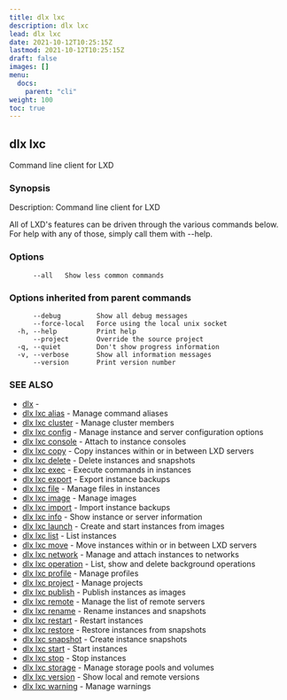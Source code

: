 ```yaml
---
title: dlx lxc
description: dlx lxc
lead: dlx lxc
date: 2021-10-12T10:25:15Z
lastmod: 2021-10-12T10:25:15Z
draft: false
images: []
menu:
  docs:
    parent: "cli"
weight: 100
toc: true
---
```

## dlx lxc

Command line client for LXD

### Synopsis

Description:
  Command line client for LXD

  All of LXD's features can be driven through the various commands below.
  For help with any of those, simply call them with --help.



### Options

```
      --all   Show less common commands
```

### Options inherited from parent commands

```
      --debug         Show all debug messages
      --force-local   Force using the local unix socket
  -h, --help          Print help
      --project       Override the source project
  -q, --quiet         Don't show progress information
  -v, --verbose       Show all information messages
      --version       Print version number
```

### SEE ALSO

* [dlx](/docs/cmd/dlx)	 - 
* [dlx lxc alias](/docs/cmd/dlx_lxc_alias)	 - Manage command aliases
* [dlx lxc cluster](/docs/cmd/dlx_lxc_cluster)	 - Manage cluster members
* [dlx lxc config](/docs/cmd/dlx_lxc_config)	 - Manage instance and server configuration options
* [dlx lxc console](/docs/cmd/dlx_lxc_console)	 - Attach to instance consoles
* [dlx lxc copy](/docs/cmd/dlx_lxc_copy)	 - Copy instances within or in between LXD servers
* [dlx lxc delete](/docs/cmd/dlx_lxc_delete)	 - Delete instances and snapshots
* [dlx lxc exec](/docs/cmd/dlx_lxc_exec)	 - Execute commands in instances
* [dlx lxc export](/docs/cmd/dlx_lxc_export)	 - Export instance backups
* [dlx lxc file](/docs/cmd/dlx_lxc_file)	 - Manage files in instances
* [dlx lxc image](/docs/cmd/dlx_lxc_image)	 - Manage images
* [dlx lxc import](/docs/cmd/dlx_lxc_import)	 - Import instance backups
* [dlx lxc info](/docs/cmd/dlx_lxc_info)	 - Show instance or server information
* [dlx lxc launch](/docs/cmd/dlx_lxc_launch)	 - Create and start instances from images
* [dlx lxc list](/docs/cmd/dlx_lxc_list)	 - List instances
* [dlx lxc move](/docs/cmd/dlx_lxc_move)	 - Move instances within or in between LXD servers
* [dlx lxc network](/docs/cmd/dlx_lxc_network)	 - Manage and attach instances to networks
* [dlx lxc operation](/docs/cmd/dlx_lxc_operation)	 - List, show and delete background operations
* [dlx lxc profile](/docs/cmd/dlx_lxc_profile)	 - Manage profiles
* [dlx lxc project](/docs/cmd/dlx_lxc_project)	 - Manage projects
* [dlx lxc publish](/docs/cmd/dlx_lxc_publish)	 - Publish instances as images
* [dlx lxc remote](/docs/cmd/dlx_lxc_remote)	 - Manage the list of remote servers
* [dlx lxc rename](/docs/cmd/dlx_lxc_rename)	 - Rename instances and snapshots
* [dlx lxc restart](/docs/cmd/dlx_lxc_restart)	 - Restart instances
* [dlx lxc restore](/docs/cmd/dlx_lxc_restore)	 - Restore instances from snapshots
* [dlx lxc snapshot](/docs/cmd/dlx_lxc_snapshot)	 - Create instance snapshots
* [dlx lxc start](/docs/cmd/dlx_lxc_start)	 - Start instances
* [dlx lxc stop](/docs/cmd/dlx_lxc_stop)	 - Stop instances
* [dlx lxc storage](/docs/cmd/dlx_lxc_storage)	 - Manage storage pools and volumes
* [dlx lxc version](/docs/cmd/dlx_lxc_version)	 - Show local and remote versions
* [dlx lxc warning](/docs/cmd/dlx_lxc_warning)	 - Manage warnings

